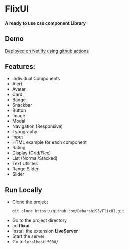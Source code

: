 # FlixUI

#### A ready to use css component Library

## Demo

[Deployed on Netlify using github actions](https://debarshib-flixui.netlify.app/)

## Features:

- Individual Components
- Alert
- Avatar
- Card
- Badge
- Snackbar
- Button
- Image
- Modal
- Navigation (Responsive)
- Typography
- Input
- HTML example for each component
- Rating
- Display (Grid/Flex)
- List (Normal/Stacked)
- Text Utilities
- Range Slider
- Slider

## Run Locally

- Clone the project
  ```
  git clone https://github.com/Debarshi95/FlixUI.git
  ```
- Go to the project directory
- cd **flixui**
- Install the extension **LiveServer**
- Start the server
- Go to `localhost:5000/`
